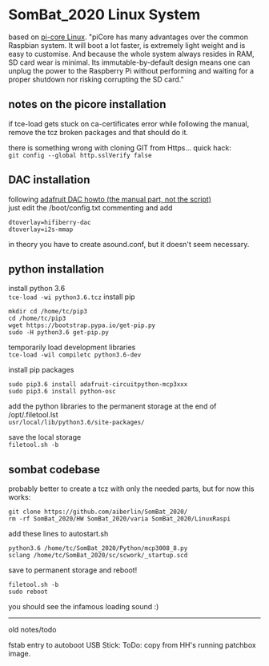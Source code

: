 # SomBat_2020 Linux System
 
 based on [pi-core Linux](https://www.fredrikolofsson.com/f0blog/?q=node/672). 
 "piCore has many advantages over the common Raspbian system. It will boot a lot faster, is extremely light weight and is easy to customise. And because the whole system always resides in RAM, SD card wear is minimal. Its immutable-by-default design means one can unplug the power to the Raspberry Pi without performing and waiting for a proper shutdown nor risking corrupting the SD card."

## notes on the picore installation

if tce-load gets stuck on ca-certificates error while following the manual, remove the tcz broken packages and that should do it.

there is something wrong with cloning GIT from Https... quick hack:  
``` git config --global http.sslVerify false ```

## DAC installation
following [adafruit DAC howto (the manual part, not the script)](https://learn.adafruit.com/adafruit-i2s-audio-bonnet-for-raspberry-pi/raspberry-pi-usage)  
just edit the /boot/config.txt commenting and add  
```
dtoverlay=hifiberry-dac
dtoverlay=i2s-mmap
```

in theory you have to create asound.conf, but it doesn't seem necessary.  

## python installation

install python 3.6  
```tce-load -wi python3.6.tcz```
install pip  
```
mkdir cd /home/tc/pip3
cd /home/tc/pip3
wget https://bootstrap.pypa.io/get-pip.py
sudo -H python3.6 get-pip.py
```
temporarily load development libraries  
```tce-load -wil compiletc python3.6-dev```

install pip packages  
```
sudo pip3.6 install adafruit-circuitpython-mcp3xxx
sudo pip3.6 install python-osc
```

add the python libraries to the permanent storage at the end of /opt/.filetool.lst  
```usr/local/lib/python3.6/site-packages/```

save the local storage  
```filetool.sh -b```

## sombat codebase
probably better to create a tcz with only the needed parts, but for now this works:  
```
git clone https://github.com/aiberlin/SomBat_2020/
rm -rf SomBat_2020/HW SomBat_2020/varia SomBat_2020/LinuxRaspi
```

add these lines to autostart.sh  
```
python3.6 /home/tc/SomBat_2020/Python/mcp3008_8.py
sclang /home/tc/SomBat_2020/sc/scwork/_startup.scd
```
save to permanent storage and reboot!  
```
filetool.sh -b
sudo reboot
```

you should see the infamous loading sound :)



* * *
old notes/todo

fstab entry to autoboot USB Stick:
ToDo: copy from HH's running patchbox image.
